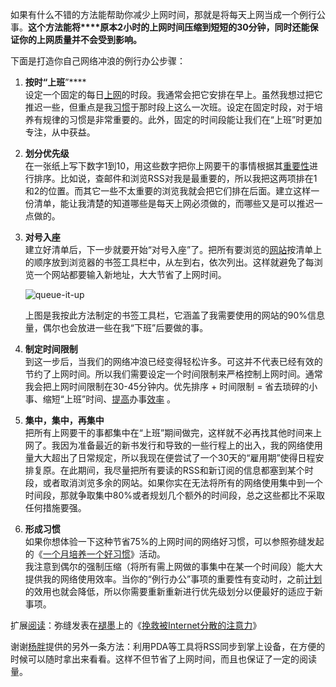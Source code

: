 如果有什么不错的方法能帮助你减少上网时间，那就是将每天上网当成一个例行公事。**这个方法能将****原本2小时的上网时间压缩到短短的30分钟，同时还能保证你的上网质量并不会受到影响。**

下面是打造你自己网络冲浪的例行办公步骤：

1.  **按时“上班**”****  
    设定一个固定的每日[上网](https://www.mifengtd.cn/articles/8_parctical_tips_to_cure_your_internet_add.html)的时段。我通常会把它安排在早上。虽然我想过把它推迟一些，但重点是我[习惯](https://www.mifengtd.cn/tag/%E4%B9%A0%E6%83%AF "Tag 了 9 篇文章")于那时段上这么一次班。设定在固定时段，对于培养有规律的习惯是非常重要的。此外，固定的时间段能让我们在“上班”时更加专注，从中获益。
2.  **划分优先级**  
    在一张纸上写下数字1到10，用这些数字把你上网要干的事情根据其[重要性](https://www.mifengtd.cn/articles/purpose_your_day_mit.html "设置每天最重要的任务")进行排序。比如说，查邮件和浏览RSS对我是最重要的，所以我把这两项排在1和2的位置。而其它一些不太重要的浏览我就会把它们排在后面。建立这样一份清单，能让我清楚的知道哪些是每天上网必须做的，而哪些又是可以推迟一点做的。
3.  **对号入座**  
    建立好清单后，下一步就要开始“对号入座”了。把所有要浏览的[网站](https://www.mifengtd.cn/tag/%E7%BD%91%E7%AB%99 "Tag 了 1 篇文章")按清单上的顺序放到浏览器的书签工具栏中，从左到右，依次列出。这样就避免了每浏览一个网站都要输入新地址，大大节省了上网时间。</p>
    
    ![queue-it-up](https://www.mifengtd.cn/static/37/3726/2007/08/netritual.jpg)
    
    上图是我按此方法制定的书签工具栏，它涵盖了我需要使用的网站的90%信息量，偶尔也会放进一些在我“下班”后要做的事。</li>
    
4.  **制定时间限制**  
    到这一步后，当我们的网络冲浪已经变得轻松许多。可这并不代表已经有效的节约了上网时间。所以我们需要设定一个时间限制来严格控制上网时间。通常我会把上网时间限制在30-45分钟内。优先排序 + 时间限制 = 省去琐碎的小事、缩短“上班”时间、[提高](https://www.mifengtd.cn/tag/%E6%8F%90%E9%AB%98 "Tag 了 21 篇文章")办事[效率](https://www.mifengtd.cn/tag/%E6%95%88%E7%8E%87 "Tag 了 17 篇文章") 。
5.  **集中，集中，再集中**  
    把所有上网要干的事都集中在“上班”期间做完，这样就不必再找其他时间来上网了。我因为准备最近的新书发行和导致的一些行程上的出入，我的网络使用量大大超出了日常规定，所以我现在便尝试了一个30天的“雇用期”使得日程安排复原。在此期间，我尽量把所有要读的RSS和新订阅的信息都塞到某个时段，或者取消浏览多余的网站。如果你实在无法将所有的网络使用集中到一个时间段，那就争取集中80%或者规划几个额外的时间段，总之这些都比不采取任何措施要强。
6.  **形成习惯**  
    如果你想体验一下这种节省75%的上网时间的网络好习惯，可以参照弥缝发起的《[一个月培养一个好习惯](https://www.mifengtd.cn/articles/culture_a_habit_in_month_at_mifengtd.html)》活动。  
    我注意到偶尔的强制压缩（将所有需上网做的事集中在某一个时间段）能大大提供我的网络使用效率。当你的“例行办公”事项的重要性有变动时，之前[计划](https://www.mifengtd.cn/tag/%E8%AE%A1%E5%88%92 "Tag 了 1 篇文章")的效用也就会降低，所以你需要重新重新进行优先级划分以便最好的适应于新事项。
</ol>

扩展[阅读](https://www.mifengtd.cn/tag/%E9%98%85%E8%AF%BB "Tag 了 3 篇文章")：弥缝发表在[褪墨](https://www.mifengtd.cn)上的《[挽救被Internet分散的注意力](https://www.mifengtd.cn/articles/8_parctical_tips_to_cure_your_internet_add.html)》

谢谢[杨胖](http://bjin.spaces.live.com/ "如何节省75%的上网时间")提供的另外一条方法：利用PDA等工具将RSS同步到掌上设备，在方便的时候可以随时拿出来看看。这样不但节省了上网时间，而且也保证了一定的阅读量。